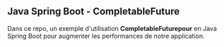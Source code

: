## Java Spring Boot - CompletableFuture

Dans ce repo, un exemple d'utilisation **CompletableFuturepour** en Java Spring Boot pour augmenter les performances de
notre application.